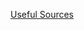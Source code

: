 [Useful Sources](https://github.com/alexeygrigorev/data-science-interviews?fbclid=IwAR3L7vS_omchABDcz07WsmpkCJ8vW9gccmhas152rqOuhZlDJiNYTDyixnc)
